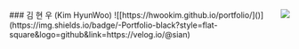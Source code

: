 <img align="right" src="https://github-readme-stats.vercel.app/api?username=hwookim&show_icons=true&theme=great-gatsby" />
### 김 현 우 (Kim HyunWoo)
![[https://hwookim.github.io/portfolio/]()](https://img.shields.io/badge/-Portfolio-black?style=flat-square&logo=github&link=https://velog.io/@sian)
